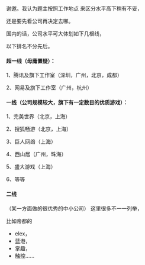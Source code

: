 ### 
谢邀。我认为题主按照工作地点
来区分水平高下稍有不妥，

还是要先看公司再决定去哪。

国内的话，公司水平可大体划如下几根线，

以下排名不分先后。

#### 超一线（毋庸置疑）：

1、腾讯及旗下工作室（深圳，广州，北京，成都）

2、网易及旗下工作室（广州，杭州）

#### 一线（公司规模较大，旗下有一定数目的优质游戏）：
1、完美世界（北京，上海）

2、搜狐畅游（北京，上海）

3、巨人网络（上海）

4、西山居（广州，珠海）

5、盛大游戏（上海）

6、等等

#### 二线
（某一方面做的很优秀的中小公司）
这里很多不一一列举，

比如帝都的
+ elex，
+ 蓝港，
+ 掌趣，
+ 触控……